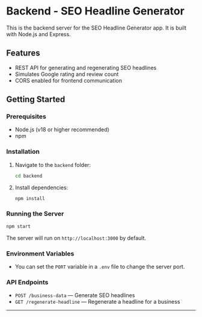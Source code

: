 # Backend - SEO Headline Generator

This is the backend server for the SEO Headline Generator app. It is built with Node.js and Express.

## Features
- REST API for generating and regenerating SEO headlines
- Simulates Google rating and review count
- CORS enabled for frontend communication

## Getting Started

### Prerequisites
- Node.js (v18 or higher recommended)
- npm

### Installation
1. Navigate to the `backend` folder:
   ```sh
   cd backend
   ```
2. Install dependencies:
   ```sh
   npm install
   ```

### Running the Server
```sh
npm start
```
The server will run on `http://localhost:3000` by default.

### Environment Variables
- You can set the `PORT` variable in a `.env` file to change the server port.

### API Endpoints
- `POST /business-data` — Generate SEO headlines
- `GET /regenerate-headline` — Regenerate a headline for a business

---


